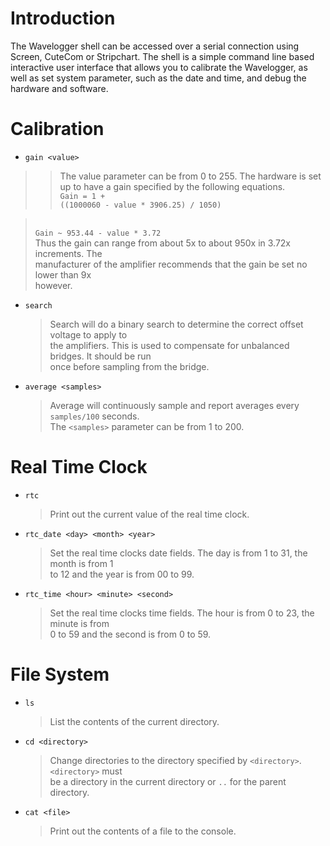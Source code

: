 # Introduction #

The Wavelogger shell can be accessed over a serial connection using Screen, CuteCom or Stripchart.  The shell is a simple command line based interactive user interface that allows you to calibrate the Wavelogger, as well as set system parameter, such as the date and time, and debug the hardware and software.

# Calibration #

  * `gain <value>`
> > The value parameter can be from 0 to 255.  The hardware is set up to have a gain
> > specified by the following equations.
> > <br><code>Gain = 1 + ((1000060 - value * 3906.25) / 1050)</code>
<blockquote><br><code>Gain ~ 953.44 - value * 3.72</code>
<br>Thus the gain can range from about 5x to about 950x in 3.72x increments.  The<br>
manufacturer of the amplifier recommends that the gain be set no lower than 9x<br>
however.</blockquote></li></ul>

<ul><li><code>search</code>
<blockquote>Search will do a binary search to determine the correct offset voltage to apply to<br>
the amplifiers.  This is used to compensate for unbalanced bridges.  It should be run<br>
once before sampling from the bridge.</blockquote></li></ul>

<ul><li><code>average &lt;samples&gt;</code>
<blockquote>Average will continuously sample and report averages every <code>samples/100</code> seconds.<br>
The <code>&lt;samples&gt;</code> parameter can be from 1 to 200.</blockquote></li></ul>

<h1>Real Time Clock</h1>

<ul><li><code>rtc</code>
<blockquote>Print out the current value of the real time clock.</blockquote></li></ul>

<ul><li><code>rtc_date &lt;day&gt; &lt;month&gt; &lt;year&gt;</code>
<blockquote>Set the real time clocks date fields.  The day is from 1 to 31, the month is from 1<br>
to 12 and the year is from 00 to 99.</blockquote></li></ul>

<ul><li><code>rtc_time &lt;hour&gt; &lt;minute&gt; &lt;second&gt;</code>
<blockquote>Set the real time clocks time fields.  The hour is from 0 to 23, the minute is from<br>
0 to 59 and the second is from 0 to 59.</blockquote></li></ul>

<h1>File System</h1>

<ul><li><code>ls</code>
<blockquote>List the contents of the current directory.</blockquote></li></ul>

<ul><li><code>cd &lt;directory&gt;</code>
<blockquote>Change directories to the directory specified by <code>&lt;directory&gt;</code>.  <code>&lt;directory&gt;</code> must<br>
be a directory in the current directory or <code>..</code> for the parent directory.</blockquote></li></ul>

<ul><li><code>cat &lt;file&gt;</code>
<blockquote>Print out the contents of a file to the console.
